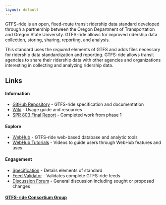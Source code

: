```yaml
---
layout: default
---
```

GTFS-ride is an open, fixed-route transit ridership data standard developed through a partnership between the Oregon Department of Transportation and Oregon State University. GTFS-ride allows for improved ridership data collection, storing, sharing, reporting, and analysis.

This standard uses the _required_ elements of GTFS and adds files necessary for ridership data standardization and reporting. GTFS-ride allows transit agencies to share their ridership data with other agencies and organizations interesting in collecting and analyzing ridership data.

## Links

#### Information
*	[GitHub Repository](http://github.gtfs-ride.org) - GTFS-ride specification and documentation
*	[Wiki](http://wiki.gtfs-ride.org) - Usage guide and resources
* [SPR 803 Final Report](https://www.oregon.gov/ODOT/Programs/ResearchDocuments/SPR_803_Final%20Strategic%20Public%20Transit%20Investment.docx.pdf) - Completed work from phase 1

#### Explore 
*	[WebHub](http://webhub.gtfs-ride.org) - GTFS-ride web-based database and analytic tools
*	[WebHub Tutorials](videos.md) - Videos to guide users through WebHub features and uses

#### Engagement
*	[Specification](http://spec.gtfs-ride.org) - Details elements of standard
*	[Feed Validator](http://validation.gtfs-ride.org) - Validates complete GTFS-ride feeds
*	[Discussion Forum](http://forum.gtfs-ride.org) - General discussion including sought or proposed changes

#### [GTFS-ride Consortium Group](consortium/meetings.md)
